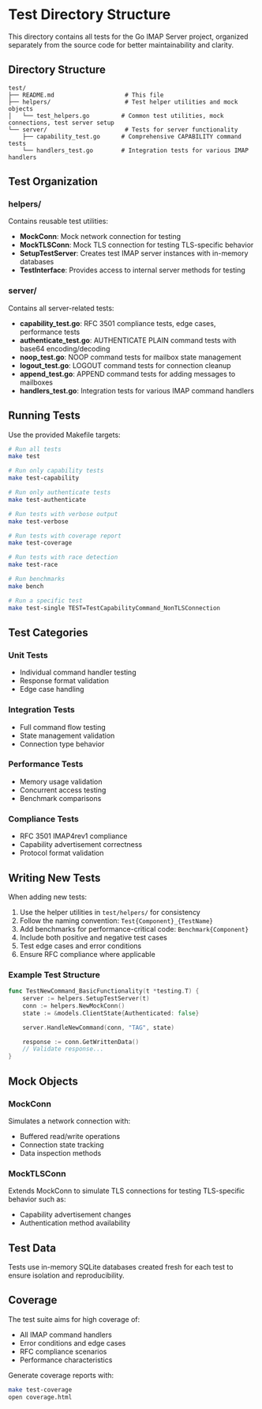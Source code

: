 # Test Directory Structure

This directory contains all tests for the Go IMAP Server project, organized separately from the source code for better maintainability and clarity.

## Directory Structure

```
test/
├── README.md                    # This file
├── helpers/                     # Test helper utilities and mock objects
│   └── test_helpers.go         # Common test utilities, mock connections, test server setup
└── server/                      # Tests for server functionality
    ├── capability_test.go      # Comprehensive CAPABILITY command tests
    └── handlers_test.go        # Integration tests for various IMAP handlers
```

## Test Organization

### helpers/
Contains reusable test utilities:
- **MockConn**: Mock network connection for testing
- **MockTLSConn**: Mock TLS connection for testing TLS-specific behavior
- **SetupTestServer**: Creates test IMAP server instances with in-memory databases
- **TestInterface**: Provides access to internal server methods for testing

### server/
Contains all server-related tests:
- **capability_test.go**: RFC 3501 compliance tests, edge cases, performance tests
- **authenticate_test.go**: AUTHENTICATE PLAIN command tests with base64 encoding/decoding
- **noop_test.go**: NOOP command tests for mailbox state management
- **logout_test.go**: LOGOUT command tests for connection cleanup
- **append_test.go**: APPEND command tests for adding messages to mailboxes
- **handlers_test.go**: Integration tests for various IMAP command handlers

## Running Tests

Use the provided Makefile targets:

```bash
# Run all tests
make test

# Run only capability tests
make test-capability

# Run only authenticate tests
make test-authenticate

# Run tests with verbose output
make test-verbose

# Run tests with coverage report
make test-coverage

# Run tests with race detection
make test-race

# Run benchmarks
make bench

# Run a specific test
make test-single TEST=TestCapabilityCommand_NonTLSConnection
```

## Test Categories

### Unit Tests
- Individual command handler testing
- Response format validation
- Edge case handling

### Integration Tests
- Full command flow testing
- State management validation
- Connection type behavior

### Performance Tests
- Memory usage validation
- Concurrent access testing
- Benchmark comparisons

### Compliance Tests
- RFC 3501 IMAP4rev1 compliance
- Capability advertisement correctness
- Protocol format validation

## Writing New Tests

When adding new tests:

1. Use the helper utilities in `test/helpers/` for consistency
2. Follow the naming convention: `Test{Component}_{TestName}`
3. Add benchmarks for performance-critical code: `Benchmark{Component}`
4. Include both positive and negative test cases
5. Test edge cases and error conditions
6. Ensure RFC compliance where applicable

### Example Test Structure

```go
func TestNewCommand_BasicFunctionality(t *testing.T) {
    server := helpers.SetupTestServer(t)
    conn := helpers.NewMockConn()
    state := &models.ClientState{Authenticated: false}

    server.HandleNewCommand(conn, "TAG", state)

    response := conn.GetWrittenData()
    // Validate response...
}
```

## Mock Objects

### MockConn
Simulates a network connection with:
- Buffered read/write operations
- Connection state tracking
- Data inspection methods

### MockTLSConn
Extends MockConn to simulate TLS connections for testing TLS-specific behavior such as:
- Capability advertisement changes
- Authentication method availability

## Test Data

Tests use in-memory SQLite databases created fresh for each test to ensure isolation and reproducibility.

## Coverage

The test suite aims for high coverage of:
- All IMAP command handlers
- Error conditions and edge cases  
- RFC compliance scenarios
- Performance characteristics

Generate coverage reports with:
```bash
make test-coverage
open coverage.html
```
